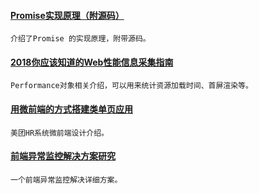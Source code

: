 
#### [Promise实现原理（附源码）](https://mp.weixin.qq.com/s/sevk4IhJQth16srklqQydg)
    介绍了Promise 的实现原理，附带源码。

#### [2018你应该知道的Web性能信息采集指南](https://mp.weixin.qq.com/s/UYcMeqZGblupVpGue-IThg)
    Performance对象相关介绍，可以用来统计资源加载时间、首屏渲染等。

#### [用微前端的方式搭建类单页应用](https://juejin.im/post/5b921b415188255c9031b0c3)
    美团HR系统微前端设计介绍。

#### [前端异常监控解决方案研究](https://cdc.tencent.com/2018/09/13/frontend-exception-monitor-research/)
    一个前端异常监控解决详细方案。